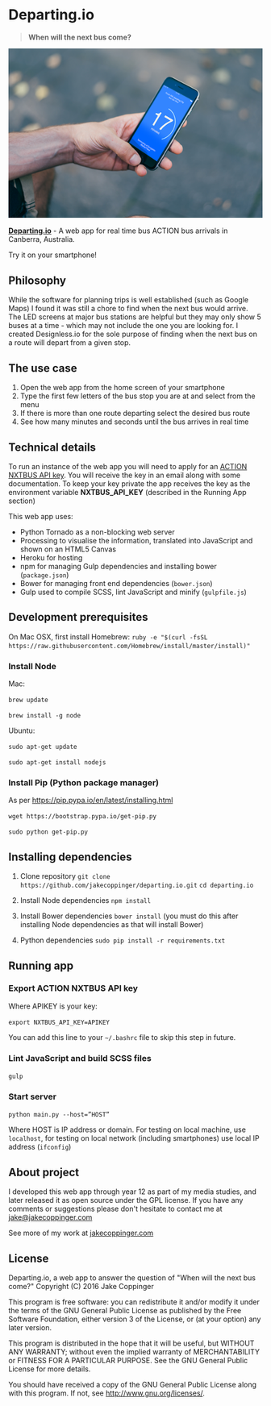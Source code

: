 Departing.io
============
> **When will the next bus come?**

![Departing.io mockup](departing-io-walking.png)

[**Departing.io**](http://www.departing.io) - A web app for real time bus ACTION bus arrivals in Canberra, Australia.

Try it on your smartphone!

Philosophy
----------
While the software for planning trips is well established (such as Google Maps) I found it was still a chore to find when the next bus would arrive. The LED screens at major bus stations are helpful but they may only show 5 buses at a time - which may not include the one you are looking for. I created Designless.io for the sole purpose of finding when the next bus on a route will depart from a given stop.

The use case
------------
1. Open the web app from the home screen of your smartphone
2. Type the first few letters of the bus stop you are at and select from the menu
3. If there is more than one route departing select the desired bus route
4. See how many minutes and seconds until the bus arrives in real time

Technical details
-----------------

To run an instance of the web app you will need to apply for an [ACTION NXTBUS API key](https://www.action.act.gov.au/rider_Info/apps/nxtbus-data-feed-registration-form). You will receive the key in an email along with some documentation. To keep your key private the app receives the key as the environment variable **NXTBUS\_API\_KEY** (described in the Running App section)

This web app uses:

- Python Tornado as a non-blocking web server
- Processing to visualise the information, translated into JavaScript and shown on an HTML5 Canvas
- Heroku for hosting
- npm for managing Gulp dependencies and installing bower (`package.json`)
- Bower for managing front end dependencies (`bower.json`)
- Gulp used to compile SCSS, lint JavaScript and minify (`gulpfile.js`)

Development prerequisites
-------------------------
On Mac OSX, first install Homebrew:
`ruby -e "$(curl -fsSL https://raw.githubusercontent.com/Homebrew/install/master/install)"`

### Install Node

Mac:

`brew update`

`brew install -g node`

Ubuntu:

`sudo apt-get update`

`sudo apt-get install nodejs`

### Install Pip (Python package manager)

As per https://pip.pypa.io/en/latest/installing.html

`wget https://bootstrap.pypa.io/get-pip.py`

`sudo python get-pip.py`

Installing dependencies
---------------

1. Clone repository
`git clone https://github.com/jakecoppinger/departing.io.git`
`cd departing.io`

2. Install Node dependencies
`npm install`

3. Install Bower dependencies
`bower install`
(you must do this after installing Node dependencies as that will install Bower)

4. Python dependencies
`sudo pip install -r requirements.txt`

Running app
-----------

### Export ACTION NXTBUS API key

Where APIKEY is your key:

`export NXTBUS_API_KEY=APIKEY`

You can add this line to your `~/.bashrc` file to skip this step in future.

### Lint JavaScript and build SCSS files
`gulp`

### Start server 

`python main.py --host=”HOST”`

Where HOST is IP address or domain. For testing on local machine, use `localhost`, for testing on local network (including smartphones) use local IP address (`ifconfig`)

About project
-------------
I developed this web app through year 12 as part of my media studies, and later released it as open source under the GPL license. If you have any comments or suggestions please don't hesitate to contact me at [jake@jakecoppinger.com](mailto:jake@jakecoppinger.com)

See more of my work at [jakecoppinger.com](http://www.jakecoppinger.com)

License
-------

Departing.io, a web app to answer the question of "When will the next bus come?"
Copyright (C) 2016 Jake Coppinger

This program is free software: you can redistribute it and/or modify
it under the terms of the GNU General Public License as published by
the Free Software Foundation, either version 3 of the License, or
(at your option) any later version.

This program is distributed in the hope that it will be useful,
but WITHOUT ANY WARRANTY; without even the implied warranty of
MERCHANTABILITY or FITNESS FOR A PARTICULAR PURPOSE.  See the
GNU General Public License for more details.

You should have received a copy of the GNU General Public License
along with this program.  If not, see <http://www.gnu.org/licenses/>.
